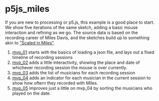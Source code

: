 # p5js_miles
If you are new to processing or p5.js, this example is a good place to start. We show five iterations of the same sketch, adding a basic mouse interaction and refining as we go. The source data is based on the recording career of Miles Davis, and the sketches build up to something akin to ["Scaled in Miles"](https://fathom.info/miles-web/). 
1. [mvp_01](https://github.com/fathominfo/pcd17/tree/master/examples/p5js_miles/mvp_01) starts with the basics of loading a json file, and lays out a fixed timeline of recording sessions
2. [mvp_02](https://github.com/fathominfo/pcd17/tree/master/examples/p5js_miles/mvp_02) adds a little interactivity, showing the place and date of whichever recording session the mouse is over currently. 
3. [mvp_03](https://github.com/fathominfo/pcd17/tree/master/examples/p5js_miles/mvp_03) adds the list of musicians for each recording session
4. [mvp_04](https://github.com/fathominfo/pcd17/tree/master/examples/p5js_miles/mvp_04) adds an indicator for each musician in the current session to show how oftern they recorded with Miles. 
5. [mvp_05](https://github.com/fathominfo/pcd17/tree/master/examples/p5js_miles/mvp_05) improves just a little on mvp_04 by sorting the musicians who played on the date.
